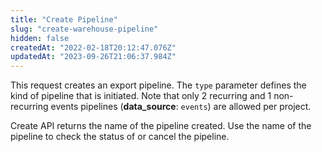 ```yaml
---
title: "Create Pipeline"
slug: "create-warehouse-pipeline"
hidden: false
createdAt: "2022-02-18T20:12:47.076Z"
updatedAt: "2023-09-26T21:06:37.984Z"
---
```


This request creates an export pipeline. The `type` parameter defines the kind of pipeline that is initiated. Note that only 2 recurring and 1 non-recurring events pipelines (**data_source**: `events`) are allowed per project.

Create API returns the name of the pipeline created. Use the name of the pipeline to check the status of or cancel the pipeline.
